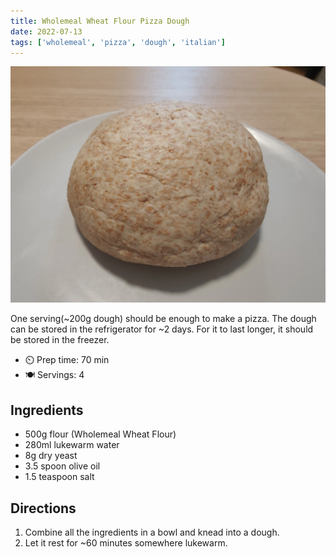 ```yaml
---
title: Wholemeal Wheat Flour Pizza Dough
date: 2022-07-13
tags: ['wholemeal', 'pizza', 'dough', 'italian']
---
```


![Wholemeal-Wheat-Flour-Pizza-Dough](/recipes/pix/wholemeal-wheat-flour-pizza-dough.webp)

One serving(~200g dough) should be enough to make a pizza.
The dough can be stored in the refrigerator for ~2 days.
For it to last longer, it should be stored in the freezer.

- ⏲️ Prep time: 70 min
- 🍽️ Servings: 4

## Ingredients

- 500g flour (Wholemeal Wheat Flour)
- 280ml lukewarm water
- 8g dry yeast
- 3.5 spoon olive oil
- 1.5 teaspoon salt

## Directions

1. Combine all the ingredients in a bowl and knead into a dough.
2. Let it rest for ~60 minutes somewhere lukewarm.

